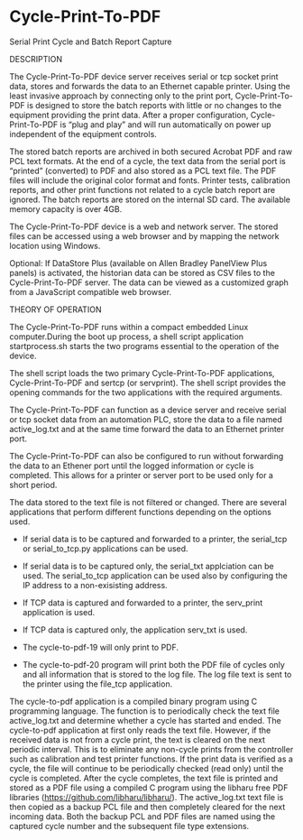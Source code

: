 Cycle-Print-To-PDF
========

Serial Print Cycle and Batch Report Capture

DESCRIPTION

The Cycle-Print-To-PDF device server receives serial or tcp socket print data, stores and forwards the data to an
Ethernet capable printer. Using the least invasive approach by connecting only to the print port,
Cycle-Print-To-PDF is designed to store the batch reports with little or no changes to the equipment providing the print data. After a proper configuration, Cycle-Print-To-PDF is “plug and play” and will run automatically on power up independent of the equipment controls.

The stored batch reports are archived in both secured Acrobat PDF and raw PCL text formats. At the end of a
cycle, the text data from the serial port is “printed” (converted) to PDF and also stored as a PCL
text file. The PDF files will include the original color format and fonts. Printer tests, calibration
reports, and other print functions not related to a cycle batch report are ignored. The batch reports
are stored on the internal SD card. The available memory capacity is over 4GB.

The Cycle-Print-To-PDF device is a web and network server. The stored files can be accessed using a
web browser and by mapping the network location using Windows.

Optional: If DataStore Plus (available on Allen Bradley PanelView Plus panels) is activated, the
historian data can be stored as CSV files to the Cycle-Print-To-PDF server. The data can be viewed as a
customized graph from a JavaScript compatible web browser.




THEORY OF OPERATION

The Cycle-Print-To-PDF runs within a compact embedded Linux computer.During the boot up process, a shell script application startprocess.sh starts the two programs essential to the operation of the device.

The shell script loads the two primary Cycle-Print-To-PDF applications, Cycle-Print-To-PDF and sertcp (or servprint). The shell script provides the opening commands for the two applications with the required arguments.

The Cycle-Print-To-PDF can function as a device server and receive serial or tcp socket data from an automation PLC, store the data to a file named active_log.txt and at the same time forward the data to an Ethernet printer port. 

The Cycle-Print-To-PDF can also be configured to run without forwarding the data to an Ethener port until the logged information or cycle is completed. This allows for a printer or server port to be used only for a short period.

The data stored to the text file is not filtered or changed. There are several applications that perform different functions depending on the options used. 

- If serial data is to be captured and forwarded to a printer, the serial_tcp or serial_to_tcp.py applications can be used. 
  
- If serial data is to be captured only, the serial_txt applciation can be used. The serial_to_tcp application can be used also by configuring the IP address to a non-exisisting address.
  
- If TCP data is captured and forwarded to a printer, the serv_print application is used.
	
- If TCP data is captured only, the application serv_txt is used.
	
- The cycle-to-pdf-19 will only print to PDF.
	
- The cycle-to-pdf-20 program will print both the PDF file of cycles only and all information that is stored to the log file. The log file text is sent to the printer using the file_tcp application.

The cycle-to-pdf application is a compiled binary program using C programming language. The
function is to periodically check the text file active_log.txt and determine whether a cycle has
started and ended. The cycle-to-pdf application at first only reads the text file. However, if the
received data is not from a cycle print, the text is cleared on the next periodic interval. This is to
eliminate any non-cycle prints from the controller such as calibration and test printer
functions. If the print data is verified as a cycle, the file will continue to be periodically checked
(read only) until the cycle is completed. After the cycle completes, the text file is printed and
stored as a PDF file using a compiled C program using the libharu free PDF libraries (https://github.com/libharu/libharu/). The active_log.txt text file is then copied as a backup PCL file and then completely cleared for the next incoming data. Both the
backup PCL and PDF files are named using the captured cycle number and the subsequent file
type extensions.



